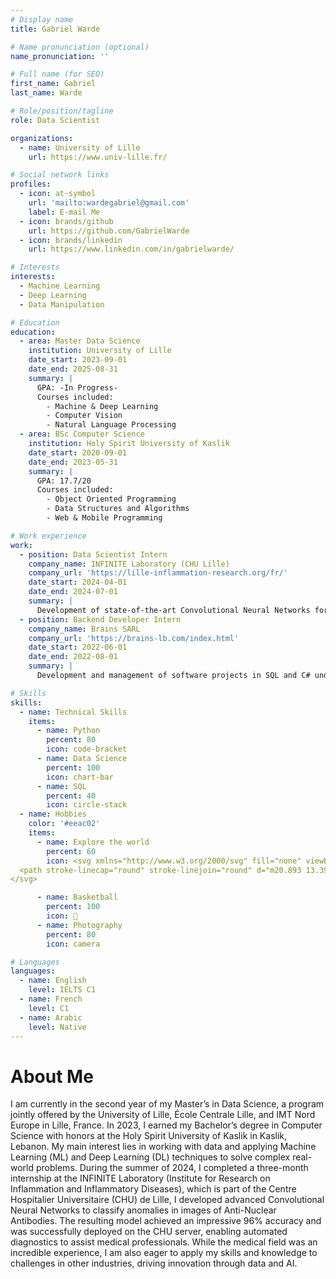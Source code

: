 ```yaml
---
# Display name
title: Gabriel Warde

# Name pronunciation (optional)
name_pronunciation: ''

# Full name (for SEO)
first_name: Gabriel
last_name: Warde

# Role/position/tagline
role: Data Scientist

organizations:
  - name: University of Lille
    url: https://www.univ-lille.fr/

# Social network links
profiles:
  - icon: at-symbol
    url: 'mailto:wardegabriel@gmail.com'
    label: E-mail Me
  - icon: brands/github
    url: https://github.com/GabrielWarde
  - icon: brands/linkedin
    url: https://www.linkedin.com/in/gabrielwarde/

# Interests
interests:
  - Machine Learning
  - Deep Learning
  - Data Manipulation

# Education
education:
  - area: Master Data Science
    institution: University of Lille
    date_start: 2023-09-01
    date_end: 2025-08-31
    summary: |
      GPA: -In Progress-
      Courses included:
        - Machine & Deep Learning
        - Computer Vision
        - Natural Language Processing
  - area: BSc Computer Science
    institution: Holy Spirit University of Kaslik
    date_start: 2020-09-01
    date_end: 2023-05-31
    summary: |
      GPA: 17.7/20
      Courses included:
        - Object Oriented Programming
        - Data Structures and Algorithms
        - Web & Mobile Programming

# Work experience
work:
  - position: Data Scientist Intern
    company_name: INFINITE Laboratory (CHU Lille)
    company_url: 'https://lille-inflammation-research.org/fr/'
    date_start: 2024-04-01
    date_end: 2024-07-01
    summary: |
      Development of state-of-the-art Convolutional Neural Networks for the classification of anomalies on images of Anti-Nuclear Antibodies. The most efficient model, achieving an accuracy rate of 96%, was deployed on the Lille University Hospital server for continuous use.
  - position: Backend Developer Intern
    company_name: Brains SARL
    company_url: 'https://brains-lb.com/index.html'
    date_start: 2022-06-01
    date_end: 2022-08-01
    summary: |
      Development and management of software projects in SQL and C# under .NET for local and international companies, including the design of invoicing systems and the creation of databases. Projects delivered on time with a high level of customer satisfaction.

# Skills
skills:
  - name: Technical Skills
    items:
      - name: Python
        percent: 80
        icon: code-bracket
      - name: Data Science
        percent: 100
        icon: chart-bar
      - name: SQL
        percent: 40
        icon: circle-stack
  - name: Hobbies
    color: '#eeac02'
    items:
      - name: Explore the world
        percent: 60
        icon: <svg xmlns="http://www.w3.org/2000/svg" fill="none" viewBox="0 0 24 24" stroke-width="1.5" stroke="currentColor" class="size-6">
  <path stroke-linecap="round" stroke-linejoin="round" d="m20.893 13.393-1.135-1.135a2.252 2.252 0 0 1-.421-.585l-1.08-2.16a.414.414 0 0 0-.663-.107.827.827 0 0 1-.812.21l-1.273-.363a.89.89 0 0 0-.738 1.595l.587.39c.59.395.674 1.23.172 1.732l-.2.2c-.212.212-.33.498-.33.796v.41c0 .409-.11.809-.32 1.158l-1.315 2.191a2.11 2.11 0 0 1-1.81 1.025 1.055 1.055 0 0 1-1.055-1.055v-1.172c0-.92-.56-1.747-1.414-2.089l-.655-.261a2.25 2.25 0 0 1-1.383-2.46l.007-.042a2.25 2.25 0 0 1 .29-.787l.09-.15a2.25 2.25 0 0 1 2.37-1.048l1.178.236a1.125 1.125 0 0 0 1.302-.795l.208-.73a1.125 1.125 0 0 0-.578-1.315l-.665-.332-.091.091a2.25 2.25 0 0 1-1.591.659h-.18c-.249 0-.487.1-.662.274a.931.931 0 0 1-1.458-1.137l1.411-2.353a2.25 2.25 0 0 0 .286-.76m11.928 9.869A9 9 0 0 0 8.965 3.525m11.928 9.868A9 9 0 1 1 8.965 3.525" />
</svg>

      - name: Basketball
        percent: 100
        icon: 🏀
      - name: Photography
        percent: 80
        icon: camera

# Languages
languages:
  - name: English
    level: IELTS C1
  - name: French
    level: C1
  - name: Arabic
    level: Native
---
```

# About Me
I am currently in the second year of my Master’s in Data Science, a program jointly offered by the University of Lille, École Centrale Lille, and IMT Nord Europe in Lille, France. In 2023, I earned my Bachelor’s degree in Computer Science with honors at the Holy Spirit University of Kaslik in Kaslik, Lebanon. My main interest lies in working with data and applying Machine Learning (ML) and Deep Learning (DL) techniques to solve complex real-world problems. During the summer of 2024, I completed a three-month internship at the INFINITE Laboratory (Institute for Research on Inflammation and Inflammatory Diseases), which is part of the Centre Hospitalier Universitaire (CHU) de Lille, I developed advanced Convolutional Neural Networks to classify anomalies in images of Anti-Nuclear Antibodies. The resulting model achieved an impressive 96% accuracy and was successfully deployed on the CHU server, enabling automated diagnostics to assist medical professionals. While the medical field was an incredible experience, I am also eager to apply my skills and knowledge to challenges in other industries, driving innovation through data and AI.
